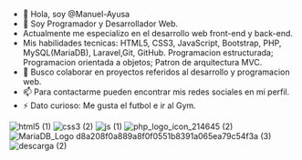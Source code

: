 - 👋 Hola, soy @Manuel-Ayusa
- 👀 Soy Programador y Desarrollador Web.
- Actualmente me especializo en el desarrollo web front-end y back-end.
- Mis habilidades tecnicas: HTML5, CSS3, JavaScript, Bootstrap, PHP, MySQL(MariaDB), Laravel,Git, GitHub. Programacion estructurada; Programacion orientada a objetos; Patron de arquitectura MVC.   
- 💞️ Busco colaborar en proyectos referidos al desarrollo y programacion web.
- 📫 Para contactarme pueden encontrar mis redes sociales en mi perfil.
- ⚡ Dato curioso: Me gusta el futbol e ir al Gym.

![html5 (1)](https://github.com/Manuel-Ayusa/Manuel-Ayusa/assets/166891950/2e7be8c9-5688-49d4-b952-2ff5cae5c6cf)  ![css3 (2)](https://github.com/Manuel-Ayusa/Manuel-Ayusa/assets/166891950/464009d8-2925-4cbd-88d2-b3f0fcce21e6) ![js (1)](https://github.com/Manuel-Ayusa/Manuel-Ayusa/assets/166891950/5a36c3aa-7f5e-4a9a-b79d-b3601700d5d9)
 ![php_logo_icon_214645 (2)](https://github.com/Manuel-Ayusa/Manuel-Ayusa/assets/166891950/bb076695-b4b8-452d-befd-949d79d983c6) ![MariaDB_Logo d8a208f0a889a8f0f0551b8391a065ea79c54f3a (3)](https://github.com/Manuel-Ayusa/Manuel-Ayusa/assets/166891950/30259286-8dcc-48bf-b84c-259880056af2) ![descarga (2)](https://github.com/Manuel-Ayusa/Manuel-Ayusa/assets/166891950/4e9d9dea-90f0-4124-a1d6-5ad681e50e3d)









<!---
Manuel-Ayusa/Manuel-Ayusa is a ✨ special ✨ repository because its `README.md` (this file) appears on your GitHub profile.
You can click the Preview link to take a look at your changes.
--->
